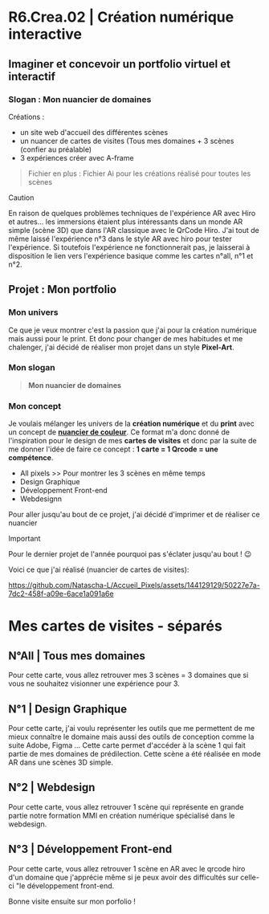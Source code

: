 # **R6.Crea.02** | Création numérique interactive
## Imaginer et concevoir un portfolio virtuel et interactif
### Slogan : Mon nuancier de domaines

Créations :
* un site web d'accueil des différentes scènes
* un nuancer de cartes de visites (Tous mes domaines + 3 scènes (confier au préalable)
* 3 expériences créer avec A-frame

> Fichier en plus : Fichier Ai pour les créations réalisé pour toutes les scènes

> [!CAUTION]
> En raison de quelques problèmes techniques de l'expérience AR avec Hiro et autres... les immersions étaient plus intéressants dans un monde AR simple (scène 3D) que dans l'AR classique avec le QrCode Hiro. J'ai tout de même laissé l'expérience n°3 dans le style AR avec hiro pour tester l'expérience. Si toutefois l'expérience ne fonctionnerait pas, je laisserai à disposition le lien vers l'expérience basique comme les cartes n°all, n°1 et n°2.




## Projet : Mon portfolio



### Mon univers
Ce que je veux montrer c'est la passion que j'ai pour la création numérique mais aussi pour le print. Et donc pour changer de mes habitudes et me chalenger, j'ai décidé de réaliser mon projet dans un style **Pixel-Art**. 

### Mon slogan
> **Mon nuancier de domaines**

### Mon concept
Je voulais mélanger les univers de la **création numérique** et du **print** avec un concept de [**nuancier de couleur**](https://www.peinture-ral.com/40-large_default/nuancier-ral-k7.jpg).
Ce format m'a donc donné de l'inspiration pour le design de mes **cartes de visites** et donc par la suite de me donner l'idée de faire ce concept : **1 carte = 1 Qrcode = une compétence**.

* All pixels >> Pour montrer les 3 scènes en même temps
* Design Graphique
* Développement Front-end
* Webdesignn

Pour aller jusqu'au bout de ce projet, j'ai décidé d'imprimer et de réaliser ce nuancier
> [!IMPORTANT]
> Pour le dernier projet de l'année pourquoi pas s'éclater jusqu'au bout ! 😉

Voici ce que j'ai réalisé (nuancier de cartes de visites):

https://github.com/Natascha-L/Accueil_Pixels/assets/144129129/50227e7a-7dc2-458f-a09e-6ace1a091a6e

# Mes cartes de visites - séparés 

## N°All | Tous mes domaines
Pour cette carte, vous allez retrouver mes 3 scènes = 3 domaines que si vous ne souhaitez visionner une expérience pour 3.

## N°1 | Design Graphique 
Pour cette carte, j'ai voulu représenter les outils que me permettent de me mieux connaître le domaine mais aussi des outils de conception comme la suite Adobe, Figma ...
Cette carte permet d'accéder à la scène 1 qui fait partie de mes domaines de prédilection. Cette scène a été réalisée en mode AR dans une scènes 3D simple.

## N°2 | Webdesign

Pour cette carte, vous allez retrouver 1 scène qui représente en grande partie notre formation MMI en création numérique spécialisé dans le webdesign.

## N°3 | Développement Front-end
Pour cette carte, vous allez retrouver 1 scène en AR avec le qrcode hiro d'un domaine que j'apprécie même si je peux avoir des difficultés sur celle-ci "le développement front-end.

Bonne visite ensuite sur mon porfolio !
 



